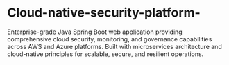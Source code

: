 # Cloud-native-security-platform-
Enterprise-grade Java Spring Boot web application providing comprehensive cloud security, monitoring, and governance capabilities across AWS and Azure platforms. Built with microservices architecture and cloud-native principles for scalable, secure, and resilient operations.
